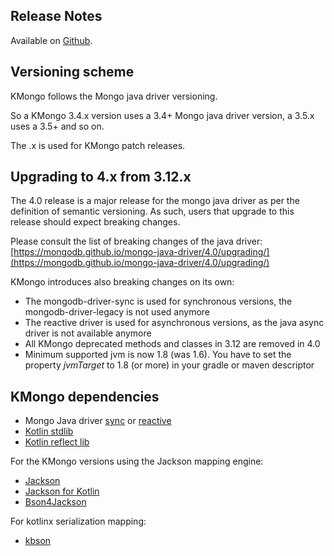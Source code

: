 ## Release Notes
 
 Available on [Github](https://github.com/Litote/kmongo/releases).
 
## Versioning scheme
 
 KMongo follows the Mongo java driver versioning. 
 
 So a KMongo 3.4.x version uses a 3.4+ Mongo java driver version, a 3.5.x uses a 3.5+ and so on.
 
 The .x is used for KMongo patch releases.
 
## Upgrading to 4.x from 3.12.x

The 4.0 release is a major release for the mongo java driver as per the definition of semantic versioning.
As such, users that upgrade to this release should expect breaking changes. 

Please consult the list of breaking changes of the java driver:  [https://mongodb.github.io/mongo-java-driver/4.0/upgrading/](https://mongodb.github.io/mongo-java-driver/4.0/upgrading/)

KMongo introduces also breaking changes on its own:

- The mongodb-driver-sync is used for synchronous versions, the mongodb-driver-legacy is not used anymore
- The reactive driver is used for asynchronous versions, as the java async driver is not available anymore
- All KMongo deprecated methods and classes in 3.12 are removed in 4.0
- Minimum supported jvm is now 1.8 (was 1.6). You have to set the property *jvmTarget* to 1.8 (or more) in your gradle or maven descriptor
 
## KMongo dependencies
 
 - Mongo Java driver [sync](https://mongodb.github.io/mongo-java-driver/) or [reactive](https://mongodb.github.io/mongo-java-driver/4.0/driver-reactive/)
 - [Kotlin stdlib](https://kotlinlang.org/api/latest/jvm/stdlib/)
 - [Kotlin reflect lib](https://kotlinlang.org/api/latest/jvm/stdlib/kotlin.reflect/)
 
For the KMongo versions using the Jackson mapping engine:
 
 - [Jackson](https://github.com/FasterXML/jackson-databind)
 - [Jackson for Kotlin](https://github.com/FasterXML/jackson-module-kotlin)
 - [Bson4Jackson](https://www.michel-kraemer.com/binary-json-with-bson4jackson/)
 
For kotlinx serialization mapping:
 
 - [kbson](https://github.com/jershell/kbson)
